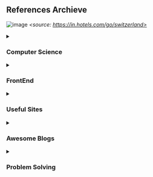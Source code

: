 ## References Archieve

![image](https://github.com/jinoov/references-archieve/assets/66049045/2139d565-3436-494e-8cc5-e07bb49ddd7f)
*<source: https://in.hotels.com/go/switzerland>*

<details>
  <summary><h3>Computer Science</h3></summary>
  <ul>
    <li><a href="https://preamtree.tistory.com/10">프로세스와 스레드의 차이</a></li>
  </ul>
</details>

<details>
  <summary><h3>FrontEnd</h3></summary>
  <ul>
    <li><a href="https://emewjin.github.io/client-side-graphql/">client side graphql로 어드민 만들기</a></li>
    <li><a href="https://seholee.com/blog/next-js-cache-part-1/">Next.js cache</a></li>
    <li><a href="tanstack.com/router/latest">kakao - Next.js 캐싱으로 웹 서버 성능 최적화</a></li>
  </ul>
</details>

<details>
  <summary><h3>Useful Sites</h3></summary>
  <ul>
    <li><a href="https://dnschecker.org/">DNS Checker</a></li>
    <li><a href="https://open-apis.dev/">Open APIs</a></li>
    <li><a href="https://bonkersworld.net/">Bonkers World</a></li>
    <li><a href="https://yozm.wishket.com/magazine/">요즘IT</a></li>
    <li><a href="https://spri.kr/">소프트웨어정책연구소</a></li>
  </ul>
</details>

<details>
  <summary><h3>Awesome Blogs</h3></summary>
  <ul>
    <li><a href="https://ansubin.com/">https://ansubin.com/</a></li>
    <li><a href="https://emewjin.github.io/">https://emewjin.github.io/</a></li>
    <li><a href="https://tecoble.techcourse.co.kr/">https://tecoble.techcourse.co.kr/</a></li>
  </ul>
</details>


<details>
  <summary><h3>Problem Solving</h3></summary>
  <ul>
    <li><a href="https://www.slideshare.net/SuhyunPark23/kucc-2022-4">코딩 테스트 및 알고리즘 문제해결 공부 방법 (by 박수현님)</a></li>
  </ul>
</details>
